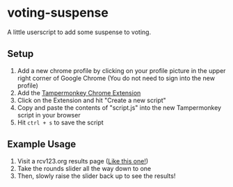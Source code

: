 # voting-suspense
A little userscript to add some suspense to voting. 

## Setup
1) Add a new chrome profile by clicking on your profile picture in the upper right corner of Google Chrome (You do not need to sign into the new profile)
2) Add the [Tampermonkey Chrome Extension](https://chromewebstore.google.com/detail/tampermonkey/dhdgffkkebhmkfjojejmpbldmpobfkfo)
3) Click on the Extension and hit "Create a new script"
4) Copy and paste the contents of "script.js" into the new Tampermonkey script in your browser
5) Hit `ctrl + s` to save the script

## Example Usage
1) Visit a rcv123.org results page ([Like this one!](https://www.rcv123.org/results/uhVBCTxZTggubQJKRJyuTs/i4CnAYrY4bRtNZtDUXigB6))
2) Take the rounds slider all the way down to one
3) Then, slowly raise the slider back up to see the results!
